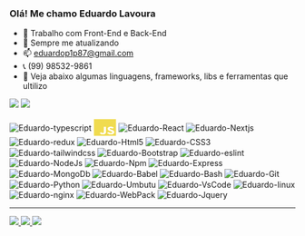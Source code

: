 ### Olá! Me chamo Eduardo Lavoura

- 🔭 Trabalho com Front-End e Back-End
- 🌱 Sempre me atualizando
- 📫 eduardop1p87@gmail.com
- 📞 (99) 98532-9861
- 📝 Veja abaixo algumas linguagens, frameworks, libs e ferramentas que ultilizo

<div>
  <a href="https://github.com/eduardop1p"></a>
  <img height="100em" src="https://github-readme-stats.vercel.app/api?username=eduardop1p&show_icons=true&theme=tokyonight&include_all_commits=true&count_private=true"> 
    <img height="100em" src="https://github-readme-stats.vercel.app/api/top-langs/?username=eduardop1p&layout=compact&langs_count=16&theme=tokyonight">
</div>
<br>
<div>
  <img align="center" alt="Eduardo-typescript" height="30" width="40" src="https://cdn.jsdelivr.net/gh/devicons/devicon/icons/typescript/typescript-original.svg">
  <img align="center" alt="Eduardo-JS" height="30" width="40" src="https://raw.githubusercontent.com/devicons/devicon/master/icons/javascript/javascript-plain.svg">
  <img align="center" alt="Eduardo-React" height="30" width="40" src="https://cdn.jsdelivr.net/gh/devicons/devicon/icons/react/react-original.svg">
  <img align="center" alt="Eduardo-Nextjs" height="30" width="40" src="https://cdn.jsdelivr.net/gh/devicons/devicon/icons/nextjs/nextjs-original-wordmark.svg" />
  <img align="center" alt="Eduardo-redux" height="30" width="40" src="https://cdn.jsdelivr.net/gh/devicons/devicon/icons/redux/redux-original.svg" />
  <img align="center" alt="Eduardo-Html5" height="30" width="40" src="https://cdn.jsdelivr.net/gh/devicons/devicon/icons/html5/html5-original.svg">
  <img align="center" alt="Eduardo-CSS3" height="30" width="40" src="https://cdn.jsdelivr.net/gh/devicons/devicon/icons/css3/css3-original.svg">
  <img align="center" alt="Eduardo-tailwindcss" height="30" width="40" src="https://cdn.jsdelivr.net/gh/devicons/devicon/icons/tailwindcss/tailwindcss-original-wordmark.svg" />
  <img align="center" alt="Eduardo-Bootstrap" height="30" width="40" src="https://cdn.jsdelivr.net/gh/devicons/devicon/icons/bootstrap/bootstrap-original.svg">
  <img align="center" alt="Eduardo-eslint" height="30" width="40" src="https://cdn.jsdelivr.net/gh/devicons/devicon/icons/eslint/eslint-original-wordmark.svg" />
  <img align="center" alt="Eduardo-NodeJs" height="30" width="40" src="https://cdn.jsdelivr.net/gh/devicons/devicon/icons/nodejs/nodejs-original-wordmark.svg">
  <img align="center" alt="Eduardo-Npm" height="30" width="40" src="https://cdn.jsdelivr.net/gh/devicons/devicon/icons/npm/npm-original-wordmark.svg">
  <img align="center" alt="Eduardo-Express" height="30" width="40" src="https://cdn.jsdelivr.net/gh/devicons/devicon/icons/express/express-original-wordmark.svg">
  <img align="center" alt="Eduardo-MongoDb" height="30" width="40" src="https://cdn.jsdelivr.net/gh/devicons/devicon/icons/mongodb/mongodb-original-wordmark.svg">
  <img align="center" alt="Eduardo-Babel" height="30" width="40" src="https://cdn.jsdelivr.net/gh/devicons/devicon/icons/babel/babel-original.svg">
  <img align="center" alt="Eduardo-Bash" height="30" width="40" src="https://cdn.jsdelivr.net/gh/devicons/devicon/icons/bash/bash-original.svg">
  <img align="center" alt="Eduardo-Git" height="30" width="40" src="https://cdn.jsdelivr.net/gh/devicons/devicon/icons/git/git-plain-wordmark.svg">
  <img align="center" alt="Eduardo-Python" height="30" width="40" src="https://cdn.jsdelivr.net/gh/devicons/devicon/icons/python/python-original.svg">
  <img align="center" alt="Eduardo-Umbutu" height="30" width="40" src="https://cdn.jsdelivr.net/gh/devicons/devicon/icons/ubuntu/ubuntu-plain-wordmark.svg">
  <img align="center" alt="Eduardo-VsCode" height="30" width="40" src="https://cdn.jsdelivr.net/gh/devicons/devicon/icons/vscode/vscode-original.svg">
  <img align="center" alt="Eduardo-linux" height="30" width="40" src="https://cdn.jsdelivr.net/gh/devicons/devicon/icons/linux/linux-original.svg" />
  <img align="center" alt="Eduardo-nginx" height="30" width="40" src="https://cdn.jsdelivr.net/gh/devicons/devicon/icons/nginx/nginx-original.svg" />
  <img align="center" alt="Eduardo-WebPack" height="30" width="40" src="https://cdn.jsdelivr.net/gh/devicons/devicon/icons/webpack/webpack-original-wordmark.svg">
  <img align="center" alt="Eduardo-Jquery" height="30" width="40" src="https://cdn.jsdelivr.net/gh/devicons/devicon/icons/jquery/jquery-original.svg">
</div>
<hr>

<div>
  <a target="_blank" href="mailto:eduardop1p87@gmail.com">
    <img src="https://img.shields.io/badge/Gmail-D14836?style=for-the-badge&logo=gmail&logoColor=white">
  </a>
    <a target="_blank" href="https://www.instagram.com/yfg.lavoura/">
    <img src="https://img.shields.io/badge/Instagram-E4405F?style=for-the-badge&logo=instagram&logoColor=white">
  </a>
  <a target="_blank" href="https://www.linkedin.com/in/eduardo-oliveira-947a191b6/">
    <img src="https://img.shields.io/badge/LinkedIn-0077B5?style=for-the-badge&logo=linkedin&logoColor=white">
  </a>
</div>
